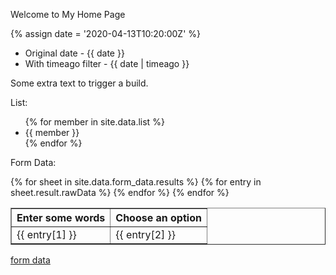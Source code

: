 ---
---

Welcome to My Home Page

{% assign date = '2020-04-13T10:20:00Z' %}

- Original date - {{ date }}
- With timeago filter - {{ date | timeago }}

Some extra text to trigger a build.

List: 

<ul>
{% for member in site.data.list %}
<li>{{ member }}</li>
{% endfor %}
</ul>

Form Data: 

<table border=1>
  <tr>
    <th>Enter some words</th>
    <th>Choose an option</th>
  </tr>
{% for sheet in site.data.form_data.results %}
  {% for entry in sheet.result.rawData %}
    <tr>
      <td>{{ entry[1] }}</td>
      <td>{{ entry[2] }}</td>
    </tr>
  {% endfor %}
{% endfor %}
</table>

<a href="form_data.json">form data</a>
